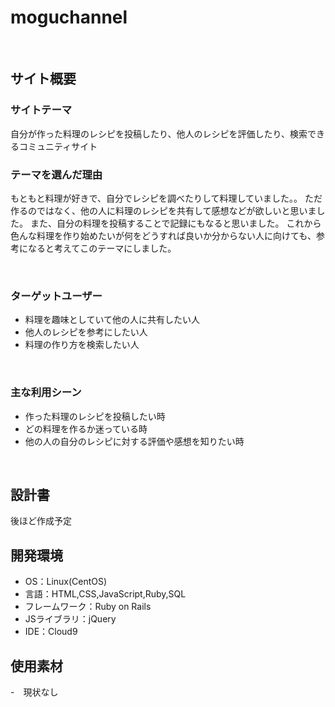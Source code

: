 # moguchannel
​
## サイト概要
### サイトテーマ
自分が作った料理のレシピを投稿したり、他人のレシピを評価したり、検索できるコミュニティサイト
​
### テーマを選んだ理由
もともと料理が好きで、自分でレシピを調べたりして料理していました。。
ただ作るのではなく、他の人に料理のレシピを共有して感想などが欲しいと思いました。
また、自分の料理を投稿することで記録にもなると思いました。
これから色んな料理を作り始めたいが何をどうすれば良いか分からない人に向けても、参考になると考えてこのテーマにしました。


​
### ターゲットユーザー
- 料理を趣味としていて他の人に共有したい人
- 他人のレシピを参考にしたい人
- 料理の作り方を検索したい人

​
### 主な利用シーン
- 作った料理のレシピを投稿したい時
- どの料理を作るか迷っている時
- 他の人の自分のレシピに対する評価や感想を知りたい時

​
## 設計書
後ほど作成予定
​
## 開発環境
- OS：Linux(CentOS)
- 言語：HTML,CSS,JavaScript,Ruby,SQL
- フレームワーク：Ruby on Rails
- JSライブラリ：jQuery
- IDE：Cloud9
​
## 使用素材
-　現状なし